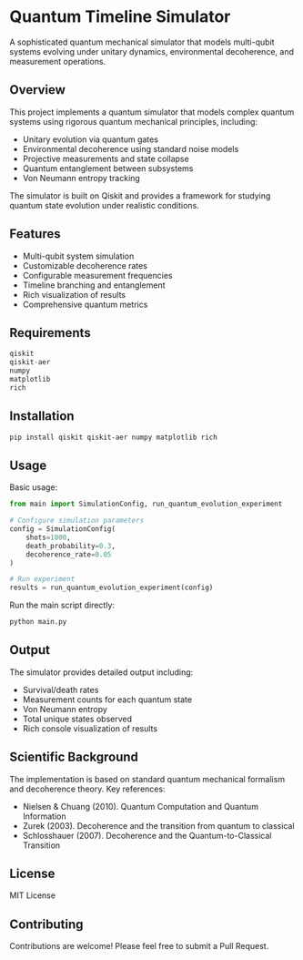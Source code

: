# Quantum Timeline Simulator

A sophisticated quantum mechanical simulator that models multi-qubit systems evolving under unitary dynamics, environmental decoherence, and measurement operations.

## Overview

This project implements a quantum simulator that models complex quantum systems using rigorous quantum mechanical principles, including:

- Unitary evolution via quantum gates
- Environmental decoherence using standard noise models
- Projective measurements and state collapse
- Quantum entanglement between subsystems
- Von Neumann entropy tracking

The simulator is built on Qiskit and provides a framework for studying quantum state evolution under realistic conditions.

## Features

- Multi-qubit system simulation
- Customizable decoherence rates
- Configurable measurement frequencies
- Timeline branching and entanglement
- Rich visualization of results
- Comprehensive quantum metrics

## Requirements

```python
qiskit
qiskit-aer
numpy
matplotlib
rich
```

## Installation

```bash
pip install qiskit qiskit-aer numpy matplotlib rich
```

## Usage

Basic usage:

```python
from main import SimulationConfig, run_quantum_evolution_experiment

# Configure simulation parameters
config = SimulationConfig(
    shots=1000,
    death_probability=0.3,
    decoherence_rate=0.05
)

# Run experiment
results = run_quantum_evolution_experiment(config)
```

Run the main script directly:

```bash
python main.py
```

## Output

The simulator provides detailed output including:
- Survival/death rates
- Measurement counts for each quantum state
- Von Neumann entropy
- Total unique states observed
- Rich console visualization of results

## Scientific Background

The implementation is based on standard quantum mechanical formalism and decoherence theory. Key references:

- Nielsen & Chuang (2010). Quantum Computation and Quantum Information
- Zurek (2003). Decoherence and the transition from quantum to classical
- Schlosshauer (2007). Decoherence and the Quantum-to-Classical Transition

## License

MIT License

## Contributing

Contributions are welcome! Please feel free to submit a Pull Request.
